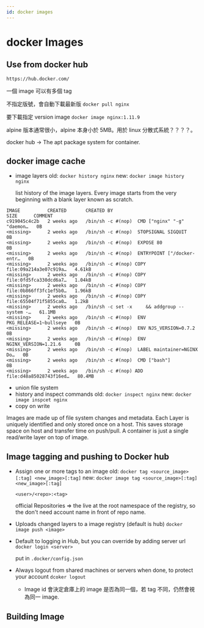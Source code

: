 ```yaml
---
id: docker images
---
```


# docker Images

## Use from docker hub

`https://hub.docker.com/`

一個 image 可以有多個 tag

不指定版號，會自動下載最新版
`docker pull nginx`

要下載指定 version image
`docker image nginx:1.11.9`

alpine 版本通常很小，alpine 本身小於 5MB。用於 linux 分散式系統？？？？。

docker hub -> The apt package system for container.

## docker image cache

- image layers
  old: `docker history nginx`
  new: `docker image history nginx`

  list history of the image layers.
  Every image starts from the very beginning with a blank layer known as scratch.

```
IMAGE          CREATED       CREATED BY                                      SIZE      COMMENT
c919045c4c2b   2 weeks ago   /bin/sh -c #(nop)  CMD ["nginx" "-g" "daemon…   0B
<missing>      2 weeks ago   /bin/sh -c #(nop)  STOPSIGNAL SIGQUIT           0B
<missing>      2 weeks ago   /bin/sh -c #(nop)  EXPOSE 80                    0B
<missing>      2 weeks ago   /bin/sh -c #(nop)  ENTRYPOINT ["/docker-entr…   0B
<missing>      2 weeks ago   /bin/sh -c #(nop) COPY file:09a214a3e07c919a…   4.61kB
<missing>      2 weeks ago   /bin/sh -c #(nop) COPY file:0fd5fca330dcd6a7…   1.04kB
<missing>      2 weeks ago   /bin/sh -c #(nop) COPY file:0b866ff3fc1ef5b0…   1.96kB
<missing>      2 weeks ago   /bin/sh -c #(nop) COPY file:65504f71f5855ca0…   1.2kB
<missing>      2 weeks ago   /bin/sh -c set -x     && addgroup --system -…   61.1MB
<missing>      2 weeks ago   /bin/sh -c #(nop)  ENV PKG_RELEASE=1~bullseye   0B
<missing>      2 weeks ago   /bin/sh -c #(nop)  ENV NJS_VERSION=0.7.2        0B
<missing>      2 weeks ago   /bin/sh -c #(nop)  ENV NGINX_VERSION=1.21.6     0B
<missing>      2 weeks ago   /bin/sh -c #(nop)  LABEL maintainer=NGINX Do…   0B
<missing>      2 weeks ago   /bin/sh -c #(nop)  CMD ["bash"]                 0B
<missing>      2 weeks ago   /bin/sh -c #(nop) ADD file:d48a85028743f16ed…   80.4MB
```

- union file system
- history and inspect commands
  old: `docker inspect nginx`
  new: `docker image inspcet nginx`
- copy on write

Images are made up of file system changes and metadata.
Each Layer is uniquely identified and only stored once on a host.
This saves storage space on host and transfer time on push/pull.
A container is just a single read/write layer on top of image.

## Image tagging and pushing to Docker hub

- Assign one or more tags to an image
  old: `docker tag <source_image>[:tag] <new_image>[:tag]`
  new: `docker image tag <source_image>[:tag] <new_image>[:tag]`

  `<user>/<repo>:<tag>`

  official Repositories => the live at the root namespace of the registry, so the don't need account name in front of repo name.

- Uploads changed layers to a image registry (default is hub)
  `docker image push <image>`

- Default to logging in Hub, but you can override by adding server url
  `docker login <server>`

  put in `.docker/config.json`

- Always logout from shared machines or servers when done, to protect your account
  `dcoker logout`

  - Image id 會決定倉庫上的 image 是否為同一個，若 tag 不同，仍然會視為同一 image.

## Building Image
